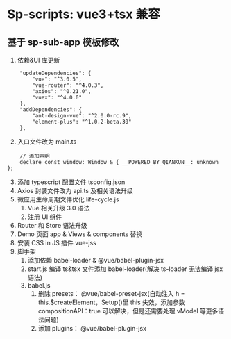 # Sp-scripts: vue3+tsx 兼容

## 基于 sp-sub-app 模板修改

1. 依赖&UI 库更新

```
    "updateDependencies": {
        "vue": "^3.0.5",
        "vue-router": "^4.0.3",
        "axios": "^0.21.0",
        "vuex": "^4.0.0"
    },
    "addDependencies": {
        "ant-design-vue": "^2.0.0-rc.9",
        "element-plus": "^1.0.2-beta.30"
    },
```

2. 入口文件改为 main.ts

```
    // 添加声明
    declare const window: Window & { __POWERED_BY_QIANKUN__: unknown };
```

3. 添加 typescript 配置文件 tsconfig.json
4. Axios 封装文件改为 api.ts 及相关语法升级
5. 微应用生命周期文件优化 life-cycle.js
   1. Vue 相关升级 3.0 语法
   2. 注册 UI 组件
6. Router 和 Store 语法升级
7. Demo 页面 app & Views & components 替换
8. 安装 CSS in JS 插件 vue-jss
9. 脚手架
   1. 添加依赖 babel-loader & @vue/babel-plugin-jsx
   2. start.js 编译 ts&tsx 文件添加 babel-loader(解决 ts-loader 无法编译 jsx 语法)
   3. babel.js
      1. 删除 presets： @vue/babel-preset-jsx(自动注入 h = this.$createElement，Setup()里 this 失效，添加参数 compositionAPI：true 可以解决，但是还需要处理 vModel 等更多语法问题)
      2. 添加 plugins： @vue/babel-plugin-jsx
